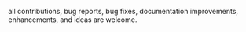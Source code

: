 all contributions, bug reports, bug fixes, documentation improvements, enhancements, and ideas are welcome.
